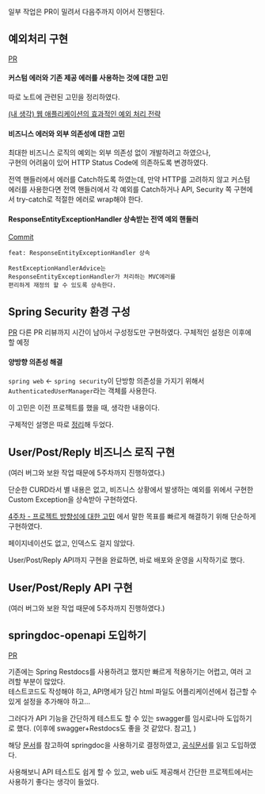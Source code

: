 
일부 작업은 PR이 밀려서 다음주까지 이어서 진행된다.

## 예외처리 구현

[PR](https://github.com/f-lab-edu/celog/pull/17)
#### 커스텀 에러와 기존 제공 에러를 사용하는 것에 대한 고민

따로 노트에 관련된 고민을 정리하였다.

[(내 생각) 웹 애플리케이션의 효과적인 예외 처리 전략](notes/Spring/(내%20생각)%20웹%20애플리케이션의%20효과적인%20예외%20처리%20전략.md)

#### 비즈니스 에러와 외부 의존성에 대한 고민

최대한 비즈니스 로직의 예외는 외부 의존성 없이 개발하려고 하였으나,   
구현의 어려움이 있어 HTTP Status Code에 의존하도록 변경하였다.

전역 핸들러에서 에러를 Catch하도록 하였는데, 만약 HTTP를 고려하지 않고 커스텀 에러를 사용한다면 전역 핸들러에서 각 예외를 Catch하거나 API, Security 쪽 구현에서 try-catch로 적절한 에러로 wrap해야 한다.

#### ResponseEntityExceptionHandler 상속받는 전역 예외 핸들러
[Commit](https://github.com/f-lab-edu/celog/pull/17/commits/6f253075cedaca072a57aaac88e9cadfd70a908c)

```
feat: ResponseEntityExceptionHandler 상속

RestExceptionHandlerAdvice는
ResponseEntityExceptionHandler가 처리하는 MVC에러를
편리하게 재정의 할 수 있도록 상속한다.
```

## Spring Security 환경 구성
[PR](https://github.com/f-lab-edu/celog/pull/17)
다른 PR 리뷰까지 시간이 남아서 구성정도만 구현하였다. 구체적인 설정은 이후에 할 예정
#### 양방향 의존성 해결

`spring web` <- `spring security`이 단방항 의존성을 가지기 위해서 `AuthenticatedUserManager`라는 객체를 사용한다.

이 고민은 이전 프로젝트를 했을 때, 생각한 내용이다. 

구체적인 설명은 따로 [정리](https://jun-develop.tistory.com/2)해 두었다.

## User/Post/Reply 비즈니스 로직 구현

(여러 버그와 보완 작업 때문에 5주차까지 진행하였다.)

단순한 CURD라서 별 내용은 없고, 
비즈니스 상황에서 발생하는 예외를 위에서 구현한 Custom Exception을 상속받아 구현하였다.

[4주차 - 프로젝트 방향성에 대한 고민](flab/week4/4주차%20-%20프로젝트%20방향성에%20대한%20고민.md) 에서 말한 목표를 빠르게 해결하기 위해 단순하게 구현하였다.

페이지네이션도 없고, 인덱스도 걸지 않았다.

User/Post/Reply API까지 구현을 완료하면, 바로 배포와 운영을 시작하기로 했다.

## User/Post/Reply API 구현

(여러 버그와 보완 작업 때문에 5주차까지 진행하였다.)

## springdoc-openapi 도입하기

[PR](https://github.com/f-lab-edu/celog/pull/21)

기존에는 Spring Restdocs를 사용하려고 했지만 빠르게 적용하기는 어렵고, 여러 고려할 부분이 많았다.     
테스트코드도 작성해야 하고, API명세가 담긴 html 파일도 어플리케이션에서 접근할 수 있게 설정을 추가해야 하고...

그러다가 API 기능을 간단하게 테스트도 할 수 있는 swagger를 임시로나마 도입하기로 했다. (이후에 swagger+Restdocs도 좋을 것 같았다. 참고[1](https://tech.kakaopay.com/post/openapi-documentation/), )

해당 [문서](https://helloworld.kurly.com/blog/spring-rest-docs-guide/#%EC%8A%A4%EC%9B%A8%EA%B1%B0swagger%EB%8A%94-%EC%9A%B4%EC%98%81%EC%BD%94%EB%93%9C%EC%97%90-%EC%B9%A8%ED%88%AC%EC%A0%81%EC%9D%B4%EB%8B%A4%EA%B7%B8%EB%9E%98%EC%84%9C-%EC%8B%AB%EB%8B%A4)를 참고하여 springdoc을 사용하기로 결정하였고, [공식문서](https://springdoc.org/)를 읽고 도입하였다.

사용해보니 API 테스트도 쉽게 할 수 있고, web ui도 제공해서 간단한 프로젝트에서는 사용하기 좋다는 생각이 들었다.






